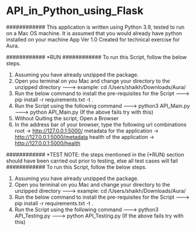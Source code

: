 # API_in_Python_using_Flask

############
This application is written using Python 3.9, tested to run on a Mac OS machine.
It is assumed that you would already have python installed on your machine
App Ver 1.0
Created for technical exercise for Aura.



############
*RUN
############
To run this Script, follow the below steps.

1) Assuming you have already unzipped the package.
2) Open you terminal on you Mac and change your directory to the unzipped directory
---> example: cd /Users/shaikh/Downloads/Aura/
3) Run the below command to install the pre-requisites for the Script
---> pip install -r requirements.txt -t .
4) Run the Script using the following command
---> python3 API_Main.py
---> python API_Main.py  (If the above fails try with this)
5) Without Quiting the script, Open a Browser
6) In the address bar of your browser, type the following url combinations
root                            -> http://127.0.0.1:5000/
metadata for the application    -> http://127.0.0.1:5000/metadata
health of the application       -> http://127.0.0.1:5000/health




############
*TEST
NOTE: the steps mentioned in the (*RUN) section should have been carried out prior to testing, else all test cases will fail
############
To run this Script, follow the below steps.

1) Assuming you have already unzipped the package.
2) Open you terminal on you Mac and change your directory to the unzipped directory
---> example: cd /Users/shaikh/Downloads/Aura/
3) Run the below command to install the pre-requisites for the Script
---> pip install -r requirements.txt -t .
4) Run the Script using the following command
---> python3 API_Testing.py
---> python API_Testing.py  (If the above fails try with this)
